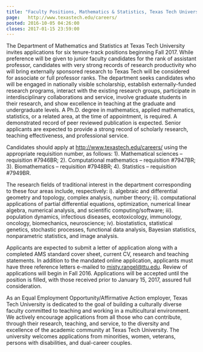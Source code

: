 ```yaml
---
title: "Faculty Positions, Mathematics & Statistics, Texas Tech University, Fall 2017"
page:   http://www.texastech.edu/careers/
posted: 2016-10-05 04:26:00
closes: 2017-01-15 23:59:00
---
```


The Department of Mathematics and Statistics at Texas Tech University invites applications for six tenure-track positions beginning Fall 2017. While preference will be given to junior faculty candidates for the rank of assistant professor, candidates with very strong records of research productivity who will bring externally sponsored research to Texas Tech will be considered for associate or full professor ranks. The department seeks candidates who will be engaged in nationally visible scholarship, establish externally-funded research programs, interact with the existing research groups, participate in interdisciplinary collaborations and service, involve graduate students in their research, and show excellence in teaching at the graduate and undergraduate levels. A Ph.D. degree in mathematics, applied mathematics, statistics, or a related area, at the time of appointment, is required. A demonstrated record of peer reviewed publication is expected. Senior applicants are expected to provide a strong record of scholarly research, teaching effectiveness, and professional service.

Candidates should apply at <http://www.texastech.edu/careers/> using the appropriate requisition number, as follows: 1). Mathematical sciences – requisition #7946BR; 2). Computational mathematics – requisition #7947BR; 3). Biomathematics – requisition #7948BR; 4). Statistics – requisition #7949BR.

The research fields of traditional interest in the department corresponding to these four areas include, respectively: i). algebraic and differential geometry and topology, complex analysis, number theory; ii). computational applications of partial differential equations, optimization, numerical linear algebra, numerical analysis, and scientific computing/software; iii). population dynamics, infectious diseases, ecotoxicology, immunology, oncology, biomechanics, neuroscience; iv). biostatistics, statistical genetics, stochastic processes, functional data analysis, Bayesian statistics, nonparametric statistics, and image analysis.

Applicants are expected to submit a letter of application along with a completed AMS standard cover sheet, current CV, research and teaching statements. In addition to the mandated online application, applicants must have three reference letters e-mailed to <misty.rangel@ttu.edu>. Review of applications will begin in Fall 2016. Applications will be accepted until the position is filled, with those received prior to January 15, 2017, assured full consideration.

As an Equal Employment Opportunity/Affirmative Action employer, Texas Tech University is dedicated to the goal of building a culturally diverse faculty committed to teaching and working in a multicultural environment. We actively encourage applications from all those who can contribute, through their research, teaching, and service, to the diversity and excellence of the academic community at Texas Tech University. The university welcomes applications from minorities, women, veterans, persons with disabilities, and dual-career couples.
